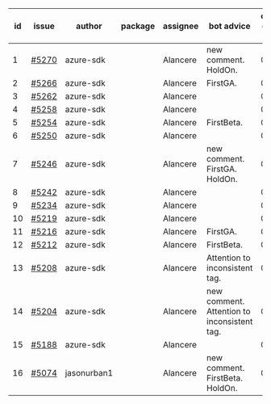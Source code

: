 | id | issue | author | package | assignee | bot advice | created date of issue | target release date | date from target |
| ------ | ------ | ------ | ------ | ------ | ------ | ------ | ------ | :-----: |
| 1 | [#5270](https://github.com/Azure/sdk-release-request/issues/5270) | azure-sdk |  | Alancere | new comment. HoldOn. | 06-11 | 07-26 |  |
| 2 | [#5266](https://github.com/Azure/sdk-release-request/issues/5266) | azure-sdk |  | Alancere | FirstGA. | 06-11 | 06-24 |  |
| 3 | [#5262](https://github.com/Azure/sdk-release-request/issues/5262) | azure-sdk |  | Alancere |  | 06-11 | 06-21 |  |
| 4 | [#5258](https://github.com/Azure/sdk-release-request/issues/5258) | azure-sdk |  | Alancere |  | 06-06 | 06-21 |  |
| 5 | [#5254](https://github.com/Azure/sdk-release-request/issues/5254) | azure-sdk |  | Alancere | FirstBeta. | 06-05 | 06-21 |  |
| 6 | [#5250](https://github.com/Azure/sdk-release-request/issues/5250) | azure-sdk |  | Alancere |  | 06-05 | 06-21 |  |
| 7 | [#5246](https://github.com/Azure/sdk-release-request/issues/5246) | azure-sdk |  | Alancere | new comment. FirstGA. HoldOn. | 06-05 | 06-27 |  |
| 8 | [#5242](https://github.com/Azure/sdk-release-request/issues/5242) | azure-sdk |  | Alancere |  | 06-04 | 06-21 |  |
| 9 | [#5234](https://github.com/Azure/sdk-release-request/issues/5234) | azure-sdk |  | Alancere |  | 06-04 | 06-21 |  |
| 10 | [#5219](https://github.com/Azure/sdk-release-request/issues/5219) | azure-sdk |  | Alancere |  | 05-22 | 06-21 |  |
| 11 | [#5216](https://github.com/Azure/sdk-release-request/issues/5216) | azure-sdk |  | Alancere | FirstGA. | 05-21 | 06-21 |  |
| 12 | [#5212](https://github.com/Azure/sdk-release-request/issues/5212) | azure-sdk |  | Alancere | FirstBeta. | 05-21 | 06-21 |  |
| 13 | [#5208](https://github.com/Azure/sdk-release-request/issues/5208) | azure-sdk |  | Alancere | Attention to inconsistent tag. | 05-15 | 06-21 |  |
| 14 | [#5204](https://github.com/Azure/sdk-release-request/issues/5204) | azure-sdk |  | Alancere | new comment. Attention to inconsistent tag. | 05-15 | 06-21 |  |
| 15 | [#5188](https://github.com/Azure/sdk-release-request/issues/5188) | azure-sdk |  | Alancere |  | 05-08 | 06-21 |  |
| 16 | [#5074](https://github.com/Azure/sdk-release-request/issues/5074) | jasonurban1 |  | Alancere | new comment. FirstBeta. HoldOn. | 03-22 | 05-24 |  |

